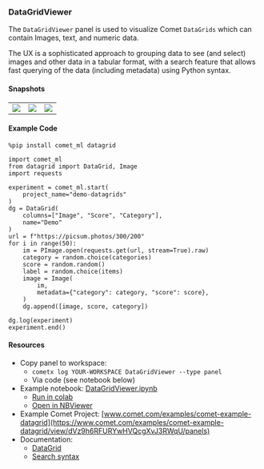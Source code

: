 ### DataGridViewer

The `DataGridViewer` panel is used to visualize Comet `DataGrids` which
can contain Images, text, and numeric data.

The UX is a sophisticated approach to grouping data to see (and select)
images and other data in a tabular format, with a search feature that
allows fast querying of the data (including metadata) using Python syntax.

#### Snapshots

<table>
<tr>
<td>
<img src="https://raw.githubusercontent.com/comet-ml/comet-examples/refs/heads/master/panels/DataGridViewer/tabular-view.png" 
     style="max-width: 300px; max-height: 300px;">
</img>
</td>
<td>
<img src="https://raw.githubusercontent.com/comet-ml/comet-examples/refs/heads/master/panels/DataGridViewer/group-by.png" 
     style="max-width: 300px; max-height: 300px;">
</img>
</td>
<td>
<img src="https://raw.githubusercontent.com/comet-ml/comet-examples/refs/heads/master/panels/DataGridViewer/image-dialog.png" 
     style="max-width: 300px; max-height: 300px;">
</img>
</td>
</tr>
</table>

#### Example Code

```
%pip install comet_ml datagrid

import comet_ml
from datagrid import DataGrid, Image
import requests

experiment = comet_ml.start(
    project_name="demo-datagrids"
)
dg = DataGrid(
    columns=["Image", "Score", "Category"],
    name="Demo"
)
url = f"https://picsum.photos/300/200"
for i in range(50):
    im = PImage.open(requests.get(url, stream=True).raw)
    category = random.choice(categories)
    score = random.random()
    label = random.choice(items)
    image = Image(
        im,
        metadata={"category": category, "score": score},
    )
    dg.append([image, score, category])

dg.log(experiment)
experiment.end()
```

#### Resources

* Copy panel to workspace:
  * `cometx log YOUR-WORKSPACE DataGridViewer --type panel`
  * Via code (see notebook below)
* Example notebook: [DataGridViewer.ipynb](https://github.com/comet-ml/comet-examples/blob/master/panels/DataGridViewer/DataGridViewer.ipynb)
  * [Run in colab](https://colab.research.google.com/github/comet-ml/comet-examples/blob/master/panels/DataGridViewer/DataGridViewer.ipynb)
  * [Open in NBViewer](https://nbviewer.org/github/comet-ml/comet-examples/blob/master/panels/DataGridViewer/DataGridViewer.ipynb)
* Example Comet Project: [www.comet.com/examples/comet-example-datagrid](https://www.comet.com/examples/comet-example-datagrid/view/dVz9h6RFURYwHVQcgXvJ3RWqU/panels)
* Documentation: 
  * [DataGrid](https://github.com/dsblank/datagrid)
  * [Search syntax](https://github.com/dsblank/datagrid/blob/main/Search.md)
